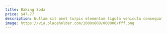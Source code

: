 ```yaml
---
title: Baking Soda
price: $47.77
description: Nullam sit amet turpis elementum ligula vehicula consequat. Morbi a ipsum. Integer a nibh.
image: https://via.placeholder.com/1000x600/000000/fff.png
---
```

